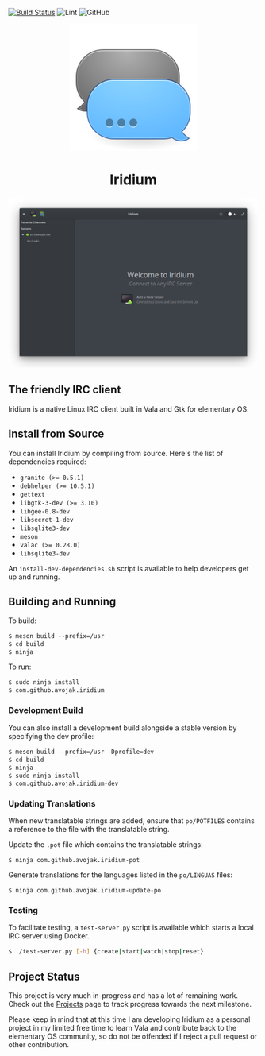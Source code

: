 [![Build Status](https://travis-ci.com/avojak/iridium.svg?branch=master)](https://travis-ci.com/avojak/iridium)
![Lint](https://github.com/avojak/iridium/workflows/Lint/badge.svg)
![GitHub](https://img.shields.io/github/license/avojak/iridium.svg?color=blue)

<p align="center">
  <img src="data/assets/iridium.svg" alt="Icon" />
</p>
<h1 align="center">Iridium</h1>

![Screenshot](data/assets/screenshots/iridium-screenshot-01.png)

## The friendly IRC client

Iridium is a native Linux IRC client built in Vala and Gtk for elementary OS.

## Install from Source

You can install Iridium by compiling from source. Here's the list of
dependencies required:

- `granite (>= 0.5.1)`
- `debhelper (>= 10.5.1)`
- `gettext`
- `libgtk-3-dev (>= 3.10)`
- `libgee-0.8-dev`
- `libsecret-1-dev`
- `libsqlite3-dev`
- `meson`
- `valac (>= 0.28.0)`
- `libsqlite3-dev`

An `install-dev-dependencies.sh` script is available to help developers get up and running.

## Building and Running

To build:

```
$ meson build --prefix=/usr
$ cd build
$ ninja
```

To run:

```
$ sudo ninja install
$ com.github.avojak.iridium
```

### Development Build

You can also install a development build alongside a stable version by specifying the dev profile:

```
$ meson build --prefix=/usr -Dprofile=dev
$ cd build
$ ninja
$ sudo ninja install
$ com.github.avojak.iridium-dev
```

### Updating Translations

When new translatable strings are added, ensure that `po/POTFILES` contains a
reference to the file with the translatable string.

Update the `.pot` file which contains the translatable strings:

```
$ ninja com.github.avojak.iridium-pot
```

Generate translations for the languages listed in the `po/LINGUAS` files:

```
$ ninja com.github.avojak.iridium-update-po
```

### Testing

To facilitate testing, a `test-server.py` script is available which starts a local IRC server using Docker.

```bash
$ ./test-server.py [-h] {create|start|watch|stop|reset}
```

## Project Status

This project is very much in-progress and has a lot of remaining work. Check out the [Projects](https://github.com/avojak/iridium/projects) page to track progress towards the next milestone.

Please keep in mind that at this time I am developing Iridium as a personal project in my limited free time to learn Vala and contribute back to the elementary OS community, so do not be offended if I reject a pull request or other contribution.
